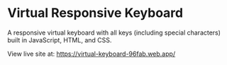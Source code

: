 # Virtual Responsive Keyboard

A responsive virtual keyboard with all keys (including special characters) built in JavaScript, HTML, and CSS.

View live site at: https://virtual-keyboard-96fab.web.app/